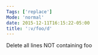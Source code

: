 ```yaml
---
Tags: ['replace']
Mode: 'normal'
date: 2015-12-11T16:15:22-05:00
title: ':v/foo/d'
---
```


Delete all lines NOT containing foo
